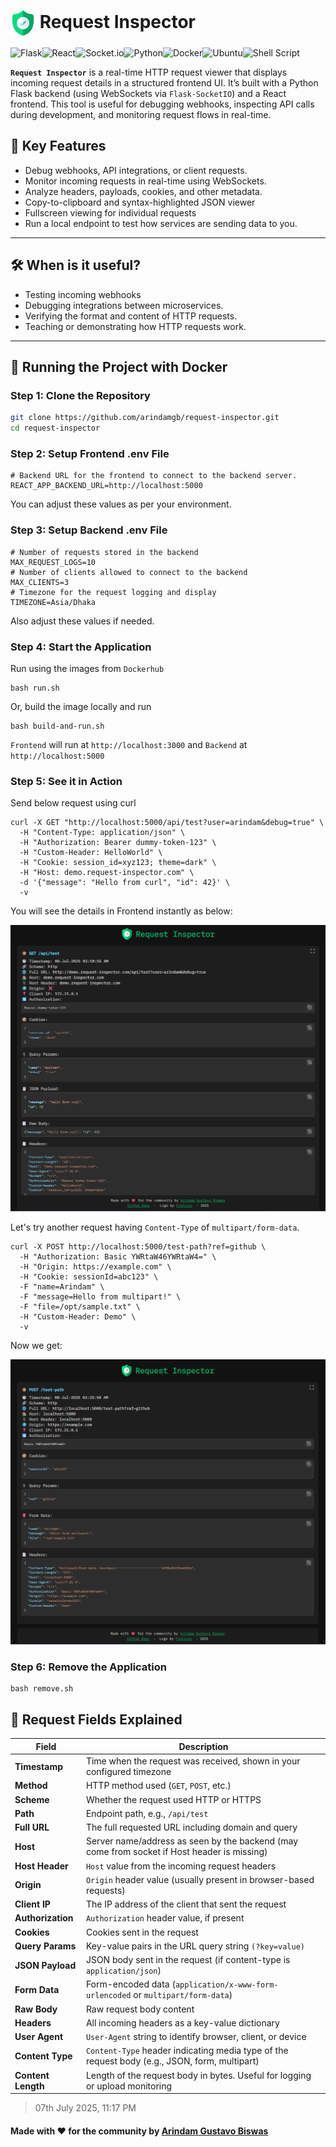 <h1>
  <img src="frontend/public/logo.png" alt="Logo" width="40" style="vertical-align: middle;"/> Request Inspector 
</h1>

![Flask](https://img.shields.io/badge/flask-%23000.svg?style=for-the-badge&logo=flask&logoColor=white)![React](https://img.shields.io/badge/react-%2320232a.svg?style=for-the-badge&logo=react&logoColor=%2361DAFB)![Socket.io](https://img.shields.io/badge/Socket.io-black?style=for-the-badge&logo=socket.io&badgeColor=010101)![Python](https://img.shields.io/badge/python-3670A0?style=for-the-badge&logo=python&logoColor=ffdd54)![Docker](https://img.shields.io/badge/docker-%230db7ed.svg?style=for-the-badge&logo=docker&logoColor=white)![Ubuntu](https://img.shields.io/badge/Ubuntu-E95420?style=for-the-badge&logo=ubuntu&logoColor=white)![Shell Script](https://img.shields.io/badge/shell_script-%23121011.svg?style=for-the-badge&logo=gnu-bash&logoColor=white)

**`Request Inspector`** is a real-time HTTP request viewer that displays incoming request details in a structured frontend UI. It’s built with a Python Flask backend (using WebSockets via `Flask-SocketIO`) and a React frontend. This tool is useful for debugging webhooks, inspecting API calls during development, and monitoring request flows in real-time.

## 🧩 Key Features

- Debug webhooks, API integrations, or client requests.
- Monitor incoming requests in real-time using WebSockets.
- Analyze headers, payloads, cookies, and other metadata.
- Copy-to-clipboard and syntax-highlighted JSON viewer
- Fullscreen viewing for individual requests
- Run a local endpoint to test how services are sending data to you.

---

## 🛠️ When is it useful?

- Testing incoming webhooks
- Debugging integrations between microservices.
- Verifying the format and content of HTTP requests.
- Teaching or demonstrating how HTTP requests work.

---

## 🐳 Running the Project with Docker

### Step 1: Clone the Repository

```bash
git clone https://github.com/arindamgb/request-inspector.git
cd request-inspector
```

### Step 2: Setup Frontend .env File

```
# Backend URL for the frontend to connect to the backend server.
REACT_APP_BACKEND_URL=http://localhost:5000
```

You can adjust these values as per your environment.

### Step 3: Setup Backend .env File

```
# Number of requests stored in the backend
MAX_REQUEST_LOGS=10
# Number of clients allowed to connect to the backend
MAX_CLIENTS=3
# Timezone for the request logging and display
TIMEZONE=Asia/Dhaka
```

Also adjust these values if needed.

### Step 4: Start the Application

Run using the images from `Dockerhub`

```
bash run.sh
```

Or, build the image locally and run

```
bash build-and-run.sh
```

`Frontend` will run at `http://localhost:3000` and `Backend` at `http://localhost:5000`

### Step 5: See it in Action

Send below request using curl

```
curl -X GET "http://localhost:5000/api/test?user=arindam&debug=true" \
  -H "Content-Type: application/json" \
  -H "Authorization: Bearer dummy-token-123" \
  -H "Custom-Header: HelloWorld" \
  -H "Cookie: session_id=xyz123; theme=dark" \
  -H "Host: demo.request-inspector.com" \
  -d '{"message": "Hello from curl", "id": 42}' \
  -v
```

You will see the details in Frontend instantly as below:

![http-get](images/http-get.png "request-inspector showing http-get")


Let's try another request having `Content-Type` of `multipart/form-data`.

```
curl -X POST http://localhost:5000/test-path?ref=github \
  -H "Authorization: Basic YWRtaW46YWRtaW4=" \
  -H "Origin: https://example.com" \
  -H "Cookie: sessionId=abc123" \
  -F "name=Arindam" \
  -F "message=Hello from multipart!" \
  -F "file=/opt/sample.txt" \
  -H "Custom-Header: Demo" \
  -v
  ```

 Now we get:

 ![http-post](images/http-post.png "request-inspector showing http-post")
  

  ### Step 6: Remove the Application

```
bash remove.sh
```

## 🔎 Request Fields Explained

| Field             | Description                                                                                      |
| ----------------- | ------------------------------------------------------------------------------------------------ |
| **Timestamp**     | Time when the request was received, shown in your configured timezone                            |
| **Method**        | HTTP method used (`GET`, `POST`, etc.)                                                           |
| **Scheme**        | Whether the request used HTTP or HTTPS                                                           |
| **Path**          | Endpoint path, e.g., `/api/test`                                                                 |
| **Full URL**      | The full requested URL including domain and query                                                |
| **Host**          | Server name/address as seen by the backend (may come from socket if Host header is missing)      |
| **Host Header**   | `Host` value from the incoming request headers                                                   |
| **Origin**        | `Origin` header value (usually present in browser-based requests)                                |
| **Client IP**     | The IP address of the client that sent the request                                               |
| **Authorization** | `Authorization` header value, if present                                                         |
| **Cookies**       | Cookies sent in the request                                                                      |
| **Query Params**  | Key-value pairs in the URL query string `(?key=value)`                                           |
| **JSON Payload**  | JSON body sent in the request (if content-type is `application/json`)                            |
| **Form Data**     | Form-encoded data (`application/x-www-form-urlencoded` or `multipart/form-data`)                |
| **Raw Body**      | Raw request body content                                                                         |
| **Headers**       | All incoming headers as a key-value dictionary                                                   |
| **User Agent**    | `User-Agent` string to identify browser, client, or device                                       |
| **Content Type**  | `Content-Type` header indicating media type of the request body (e.g., JSON, form, multipart)   |
| **Content Length**| Length of the request body in bytes. Useful for logging or upload monitoring                    |




> 07th July 2025, 11:17 PM

#### Made with ❤️ for the community by [Arindam Gustavo Biswas](https://www.linkedin.com/in/arindamgb/)

